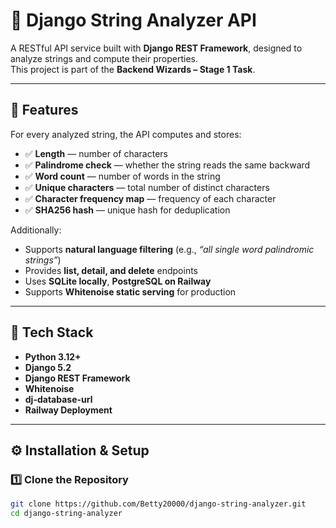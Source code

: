 # 🧠 Django String Analyzer API

A RESTful API service built with **Django REST Framework**, designed to analyze strings and compute their properties.  
This project is part of the **Backend Wizards – Stage 1 Task**.

---

## 🚀 Features

For every analyzed string, the API computes and stores:

- ✅ **Length** — number of characters  
- ✅ **Palindrome check** — whether the string reads the same backward  
- ✅ **Word count** — number of words in the string  
- ✅ **Unique characters** — total number of distinct characters  
- ✅ **Character frequency map** — frequency of each character  
- ✅ **SHA256 hash** — unique hash for deduplication  

Additionally:
- Supports **natural language filtering** (e.g., _“all single word palindromic strings”_)
- Provides **list, detail, and delete** endpoints  
- Uses **SQLite locally**, **PostgreSQL on Railway**
- Supports **Whitenoise static serving** for production  

---

## 🧩 Tech Stack

- **Python 3.12+**
- **Django 5.2**
- **Django REST Framework**
- **Whitenoise**
- **dj-database-url**
- **Railway Deployment**

---

## ⚙️ Installation & Setup

### 1️⃣ Clone the Repository
```bash
git clone https://github.com/Betty20000/django-string-analyzer.git
cd django-string-analyzer
